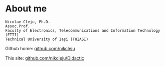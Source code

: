 # About me

    Nicolae Cleju, Ph.D.
    Assoc.Prof.
    Faculty of Electronics, Telecommunications and Information Technology (ETTI)
    Technical University of Iași (TUIASI)


Github home: [github.com/nikcleju](https://github.com/nikcleju)

This site: [github.com/nikcleju/Didactic](https://github.com/nikcleju/Didactic)
